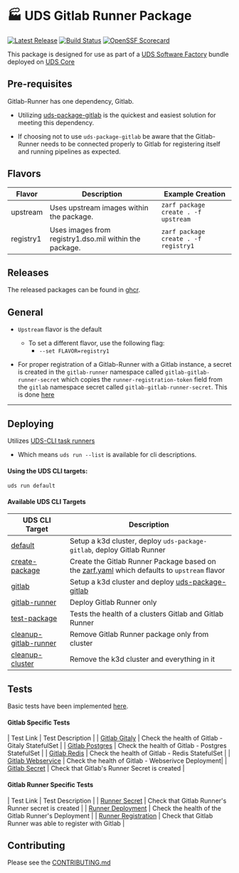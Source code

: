 # 🏭 UDS Gitlab Runner Package

[![Latest Release](https://img.shields.io/github/v/release/defenseunicorns/uds-package-gitlab-runner)](https://github.com/defenseunicorns/uds-package-gitlab-runner/releases)
[![Build Status](https://img.shields.io/github/actions/workflow/status/defenseunicorns/uds-package-gitlab-runner/tag-and-release.yaml)](https://github.com/defenseunicorns/uds-package-gitlab-runner/actions/workflows/tag-and-release.yaml)
[![OpenSSF Scorecard](https://api.securityscorecards.dev/projects/github.com/defenseunicorns/uds-package-gitlab-runner/badge)](https://api.securityscorecards.dev/projects/github.com/defenseunicorns/uds-package-gitlab-runner)

This package is designed for use as part of a [UDS Software Factory](https://github.com/defenseunicorns/uds-software-factory) bundle deployed on [UDS Core](https://github.com/defenseunicorns/uds-core)

## Pre-requisites

Gitlab-Runner has one dependency, Gitlab.

- Utilizing [uds-package-gitlab](https://github.com/defenseunicorns/uds-package-gitlab) is the quickest and easiest solution for meeting this dependency. 

- If choosing not to use `uds-package-gitlab` be aware that the Gitlab-Runner needs to be connected properly to Gitlab for registering itself and running pipelines as expected. 

## Flavors

 Flavor | Description | Example Creation |
| ------ | ----------- | ---------------- |
| upstream | Uses upstream images within the package. | `zarf package create . -f upstream` |
| registry1 | Uses images from registry1.dso.mil within the package. | `zarf package create . -f registry1` |

## Releases

The released packages can be found in [ghcr](https://github.com/defenseunicorns/uds-package-gitlab-runner/pkgs/container/packages%2Fuds%2Fgitlab-runner).

## General

- `Upstream` flavor is the default
  - To set a different flavor, use the following flag:
    - `--set FLAVOR=registry1`

- For proper registration of a Gitlab-Runner with a Gitlab instance, a secret is created in the `gitlab-runner` namespace called `gitlab-gitlab-runner-secret` which copies the `runner-registration-token` field from the `gitlab` namespace secret called `gitlab-gitlab-runner-secret`. This is done [here](./tasks/create.yaml#12)

---

## Deploying

Utilizes [UDS-CLI task runners](https://github.com/defenseunicorns/uds-cli)
- Which means `uds run --list` is available for cli descriptions.

#### Using the UDS CLI targets:

```
uds run default
```

#### Available UDS CLI Targets
| UDS CLI Target | Description |
| - | - |
| [default](./tasks.yaml#9) | Setup a k3d cluster, deploy `uds-package-gitlab`, deploy Gitlab Runner |
| [create-package](./tasks.yaml#15) |  Create the Gitlab Runner Package based on the [zarf.yaml](./zarf.yaml) which defaults to `upstream` flavor |
| [gitlab](./tasks.yaml#20) | Setup a k3d cluster and deploy [uds-package-gitlab](https://github.com/defenseunicorns/uds-package-gitlab) |
| [gitlab-runner](./tasks.yaml#27) | Deploy Gitlab Runner only |
| [test-package](./tasks.yaml#37) | Tests the health of a clusters Gitlab and Gitlab Runner |
| [cleanup-gitlab-runner](./tasks.yaml#42) | Remove Gitlab Runner package only from cluster |
| [cleanup-cluster](./tasks.yaml#48) | Remove the k3d cluster and everything in it |

## Tests

Basic tests have been implemented [here](./tasks/test.yaml). 

#### Gitlab Specific Tests
| Test Link | Test Description |
| [Gitlab Gitaly](./tasks/test.yaml#7) | Check the health of Gitlab - Gitaly StatefulSet |
| [Gitlab Postgres](./tasks/test.yaml#13) | Check the health of Gitlab - Postgres StatefulSet |
| [Gitlab Redis](./tasks/test.yaml#19) | Check the health of Gitlab - Redis StatefulSet |
| [Gitlab Webservice](./tasks/test.yaml#25) | Check the health of Gitlab - Webserivce Deployment|
| [Gitlab Secret](./tasks/test.yaml#31) | Check that Gitlab's Runner Secret is created |

#### Gitlab Runner Specific Tests
| Test Link | Test Description |
| [Runner Secret](./tasks/test.yaml#39) | Check that Gitlab Runner's Runner secret is created |
| [Runner Deployment](./tasks/test.yaml#45) | Check the health of the Gitlab Runner's Deployment |
| [Runner Registration](./tasks/test.yaml#51) | Check that Gitlab Runner was able to register with Gitlab |

## Contributing

Please see the [CONTRIBUTING.md](./CONTRIBUTING.md)
